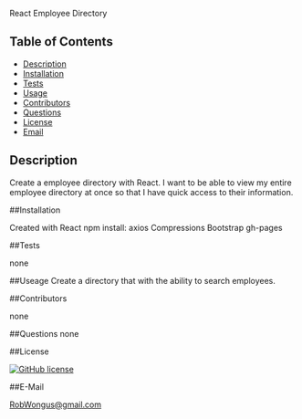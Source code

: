 React Employee Directory


## Table of Contents

* [Description](#Description)
* [Installation](#Installation)
* [Tests](#Tests)
* [Usage](#Usage)
* [Contributors](#Contributors)
* [Questions](#Questions)
* [License](#License)
* [Email](#Email)

## Description

Create a employee directory with React. I want to be able to view my entire employee directory at once so that I have quick access to their information.

##Installation

Created with React
npm install:
axios
Compressions
Bootstrap
gh-pages



##Tests

none

##Useage
Create a directory that with the ability to search employees. 

##Contributors

none

##Questions
none

##License

[![GitHub license](https://img.shields.io/github/license/RobWongus/React-Employee-Directory)](https://github.com/RobWongus/React-Employee-Directory/blob/master/LICENSE)

##E-Mail

RobWongus@gmail.com

